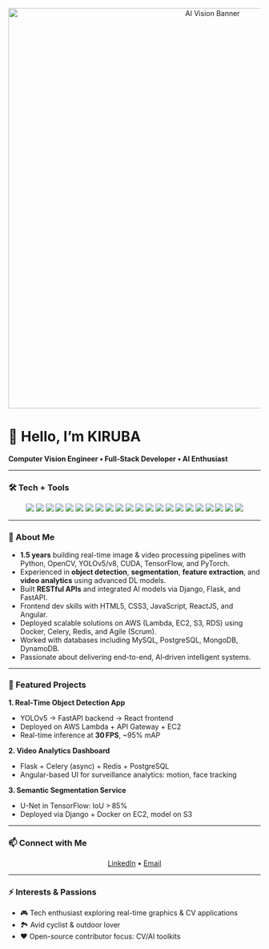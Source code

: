 <!-- Banner -->
<p align="center">
  <img src="https://media2.giphy.com/media/v1.Y2lkPTc5MGI3NjExeG1oMDN2YTZ4NTZpNmFxb2U0amVrdzAybzZ0cWJ2bWZwOHEwaGpsNSZlcD12MV9pbnRlcm5hbF9naWZfYnlfaWQmY3Q9Zw/jBOOXxSJfG8kqMxT11/giphy.gif" alt="AI Vision Banner" width="800"/>
</p>

# 👋 Hello, I’m KIRUBA
**Computer Vision Engineer • Full‑Stack Developer • AI Enthusiast**

---

### 🛠 Tech + Tools

<p align="center">
  <!-- Programming & Web -->
  <img src="https://img.shields.io/badge/Python-3776AB?style=for-the-badge&logo=python&logoColor=white"/>
  <img src="https://img.shields.io/badge/JavaScript-F7DF1E?style=for-the-badge&logo=javascript&logoColor=white"/>
  <img src="https://img.shields.io/badge/HTML5-E34F26?style=for-the-badge&logo=html5&logoColor=white"/>
  <img src="https://img.shields.io/badge/CSS3-1572B6?style=for-the-badge&logo=css3&logoColor=white"/>
  <!-- CV & AI -->
  <img src="https://img.shields.io/badge/OpenCV-5C3EE8?style=for-the-badge&logo=opencv&logoColor=white"/>
  <img src="https://img.shields.io/badge/TensorFlow-FF6F00?style=for-the-badge&logo=tensorflow&logoColor=white"/>
  <img src="https://img.shields.io/badge/PyTorch-EE4C2C?style=for-the-badge&logo=pytorch&logoColor=white"/>
  <img src="https://img.shields.io/badge/YOLOv8-000000?style=for-the-badge&logo=yolov8&logoColor=white"/>
  <!-- Backend & APIs -->
  <img src="https://img.shields.io/badge/Django-092E20?style=for-the-badge&logo=django&logoColor=white"/>
  <img src="https://img.shields.io/badge/Flask-000000?style=for-the-badge&logo=flask&logoColor=white"/>
  <img src="https://img.shields.io/badge/FastAPI-009688?style=for-the-badge&logo=fastapi&logoColor=white"/>
  <!-- Frontend -->
  <img src="https://img.shields.io/badge/ReactJS-20232A?style=for-the-badge&logo=react&logoColor=61DAFB"/>
  <img src="https://img.shields.io/badge/Angular-DD0031?style=for-the-badge&logo=angular&logoColor=white"/>
  <!-- DevOps & Cloud -->
  <img src="https://img.shields.io/badge/AWS-232F3E?style=for-the-badge&logo=amazonaws&logoColor=white"/>
  <img src="https://img.shields.io/badge/Docker-2496ED?style=for-the-badge&logo=docker&logoColor=white"/>
  <img src="https://img.shields.io/badge/Git-181717?style=for-the-badge&logo=git&logoColor=white"/>
  <img src="https://img.shields.io/badge/Redis-DC382D?style=for-the-badge&logo=redis&logoColor=white"/>
  <img src="https://img.shields.io/badge/Celery-3A8E3A?style=for-the-badge&logo=celery&logoColor=white"/>
  <!-- Databases -->
  <img src="https://img.shields.io/badge/MySQL-4479A1?style=for-the-badge&logo=mysql&logoColor=white"/>
  <img src="https://img.shields.io/badge/PostgreSQL-4169E1?style=for-the-badge&logo=postgresql&logoColor=white"/>
  <img src="https://img.shields.io/badge/MongoDB-47A248?style=for-the-badge&logo=mongodb&logoColor=white"/>
  <img src="https://img.shields.io/badge/DynamoDB-4053D6?style=for-the-badge&logo=amazondynamodb&logoColor=white"/>
</p>

---

### 🚀 About Me
- **1.5 years** building real-time image & video processing pipelines with Python, OpenCV, YOLOv5/v8, CUDA, TensorFlow, and PyTorch.
- Experienced in **object detection**, **segmentation**, **feature extraction**, and **video analytics** using advanced DL models.
- Built **RESTful APIs** and integrated AI models via Django, Flask, and FastAPI.
- Frontend dev skills with HTML5, CSS3, JavaScript, ReactJS, and Angular.
- Deployed scalable solutions on AWS (Lambda, EC2, S3, RDS) using Docker, Celery, Redis, and Agile (Scrum).
- Worked with databases including MySQL, PostgreSQL, MongoDB, DynamoDB.
- Passionate about delivering end-to-end, AI‑driven intelligent systems.

---

### 🔭 Featured Projects

**1. Real‑Time Object Detection App**  
- YOLOv5 → FastAPI backend → React frontend  
- Deployed on AWS Lambda + API Gateway + EC2  
- Real-time inference at **30 FPS**, ~95% mAP

**2. Video Analytics Dashboard**  
- Flask + Celery (async) + Redis + PostgreSQL  
- Angular-based UI for surveillance analytics: motion, face tracking

**3. Semantic Segmentation Service**  
- U-Net in TensorFlow: IoU > 85%  
- Deployed via Django + Docker on EC2, model on S3

---

### 📫 Connect with Me

<p align="center">
  <a href="https://www.linkedin.com/in/your-profile](https://www.linkedin.com/in/kirubakaran-m">LinkedIn</a> • 
  <a href="mailto:kirubakaran95430@gmail.com">Email</a>
</p>

---

### ⚡ Interests & Passions
- 🎮 Tech enthusiast exploring real-time graphics & CV applications  
- 🏞️ Avid cyclist & outdoor lover  
- ❤️ Open-source contributor focus: CV/AI toolkits

